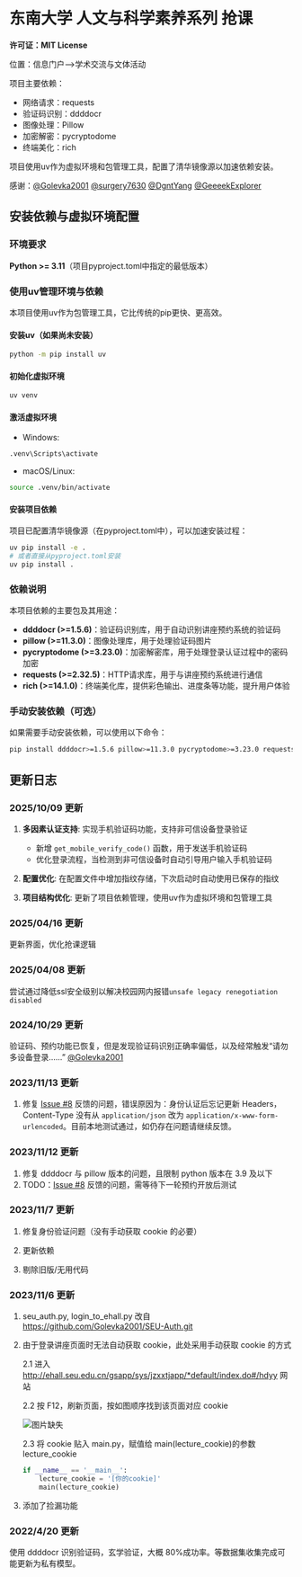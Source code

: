 # 东南大学 人文与科学素养系列 抢课

**许可证：MIT License**

位置：信息门户——>学术交流与文体活动

项目主要依赖：
- 网络请求：requests
- 验证码识别：ddddocr
- 图像处理：Pillow
- 加密解密：pycryptodome
- 终端美化：rich

项目使用uv作为虚拟环境和包管理工具，配置了清华镜像源以加速依赖安装。

感谢：[@Golevka2001](https://github.com/Golevka2001) [@surgery7630](https://github.com/surgery7630) [@DgntYang](https://github.com/DgntYang) [@GeeeekExplorer](https://github.com/GeeeekExplorer)

## 安装依赖与虚拟环境配置

### 环境要求
**Python >= 3.11**（项目pyproject.toml中指定的最低版本）

### 使用uv管理环境与依赖
本项目使用uv作为包管理工具，它比传统的pip更快、更高效。

#### 安装uv（如果尚未安装）
```bash
python -m pip install uv
```

#### 初始化虚拟环境
```bash
uv venv
```

#### 激活虚拟环境
- Windows:
```bash
.venv\Scripts\activate
```
- macOS/Linux:
```bash
source .venv/bin/activate
```

#### 安装项目依赖
项目已配置清华镜像源（在pyproject.toml中），可以加速安装过程：
```bash
uv pip install -e .
# 或者直接从pyproject.toml安装
uv pip install .
```

### 依赖说明
本项目依赖的主要包及其用途：
- **ddddocr (>=1.5.6)**：验证码识别库，用于自动识别讲座预约系统的验证码
- **pillow (>=11.3.0)**：图像处理库，用于处理验证码图片
- **pycryptodome (>=3.23.0)**：加密解密库，用于处理登录认证过程中的密码加密
- **requests (>=2.32.5)**：HTTP请求库，用于与讲座预约系统进行通信
- **rich (>=14.1.0)**：终端美化库，提供彩色输出、进度条等功能，提升用户体验

### 手动安装依赖（可选）
如果需要手动安装依赖，可以使用以下命令：
```bash
pip install ddddocr>=1.5.6 pillow>=11.3.0 pycryptodome>=3.23.0 requests>=2.32.5 rich>=14.1.0 -i https://pypi.tuna.tsinghua.edu.cn/simple
```

## 更新日志

### 2025/10/09 更新

1. **多因素认证支持**: 实现手机验证码功能，支持非可信设备登录验证
   - 新增 `get_mobile_verify_code()` 函数，用于发送手机验证码
   - 优化登录流程，当检测到非可信设备时自动引导用户输入手机验证码

2. **配置优化**: 在配置文件中增加指纹存储，下次启动时自动使用已保存的指纹

3. **项目结构优化**: 更新了项目依赖管理，使用uv作为虚拟环境和包管理工具

### 2025/04/16 更新

更新界面，优化抢课逻辑

### 2025/04/08 更新

尝试通过降低ssl安全级别以解决校园网内报错`unsafe legacy renegotiation disabled`

### 2024/10/29 更新

验证码、预约功能已恢复，但是发现验证码识别正确率偏低，以及经常触发“请勿多设备登录……” [@Golevka2001](https://github.com/Golevka2001)


### 2023/11/13 更新

1. 修复 [Issue #8](https://github.com/zhjcreator/fetch_lecture/issues/8) 反馈的问题，错误原因为：身份认证后忘记更新 Headers，Content-Type 没有从 `application/json` 改为 `application/x-www-form-urlencoded`。目前本地测试通过，如仍存在问题请继续反馈。

### 2023/11/12 更新

1. 修复 ddddocr 与 pillow 版本的问题，且限制 python 版本在 3.9 及以下
2. TODO：[Issue #8](https://github.com/zhjcreator/fetch_lecture/issues/8) 反馈的问题，需等待下一轮预约开放后测试

### 2023/11/7 更新

1. 修复身份验证问题（没有手动获取 cookie 的必要）

2. 更新依赖

3. 剔除旧版/无用代码

### 2023/11/6 更新

1. seu_auth.py, login_to_ehall.py 改自 https://github.com/Golevka2001/SEU-Auth.git

2. 由于登录讲座页面时无法自动获取 cookie，此处采用手动获取 cookie 的方式

   2.1 进入 http://ehall.seu.edu.cn/gsapp/sys/jzxxtjapp/*default/index.do#/hdyy 网站

   2.2 按 F12，刷新页面，按如图顺序找到该页面对应 cookie

   ![图片缺失](./images/cookie.png)

   2.3 将 cookie 贴入 main.py，赋值给 main(lecture_cookie)的参数 lecture_cookie

   ```python
   if __name__ == '__main__':
       lecture_cookie = '[你的cookie]'
       main(lecture_cookie)
   ```

3. 添加了捡漏功能

### 2022/4/20 更新

使用 ddddocr 识别验证码，玄学验证，大概 80%成功率。等数据集收集完成可能更新为私有模型。
